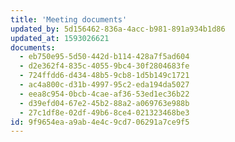 ```yaml
---
title: 'Meeting documents'
updated_by: 5d156462-836a-4acc-b981-891a934b1d86
updated_at: 1593026621
documents:
  - eb750e95-5d50-442d-b114-428a7f5ad604
  - d2e362f4-835c-4055-9bc4-30f2804683fe
  - 724ffdd6-d434-48b5-9cb8-1d5b149c1721
  - ac4a800c-d31b-4997-95c2-eda194da5027
  - eea8c954-0bcb-4cae-af36-53ed1ec36b22
  - d39efd04-67e2-45b2-88a2-a069763e988b
  - 27c1df8e-02df-49b6-8ce4-021323468be3
id: 9f9654ea-a9ab-4e4c-9cd7-06291a7ce9f5
---
```

